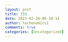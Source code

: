 ```yaml
---
layout: post
title: 333 
date: 2021-02-26-06-30-14
author: techenomics1
comments: true
categories: [Uncategorized]
---
```


